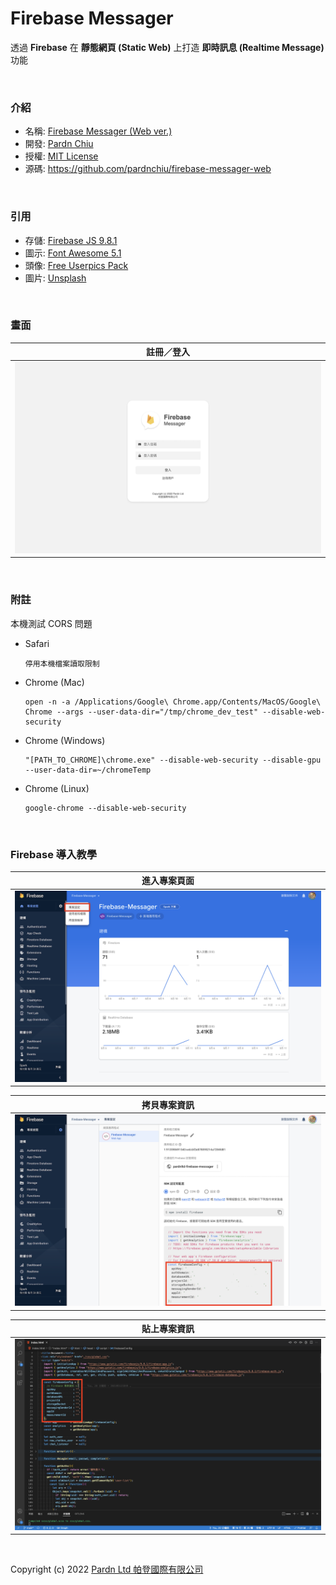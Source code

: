 # Firebase Messager

透過 **Firebase** 在 **靜態網頁 (Static Web)** 上打造 **即時訊息 (Realtime Message)** 功能

<br>

### 介紹

- 名稱: [Firebase Messager (Web ver.)](https://pardnchiu.github.io/firebase-messager-web/)
- 開發: [Pardn Chiu](mailto:chiuchingwei@icloud.com)
- 授權: [MIT License](./LICENSE)
- 源碼: https://github.com/pardnchiu/firebase-messager-web

<br>

### 引用

- 存儲: [Firebase JS 9.8.1](https://firebase.google.com/docs/web/setup)
- 圖示: [Font Awesome 5.1](https://fontawesome.com)
- 頭像: [Free Userpics Pack](https://userpics.craftwork.design)
- 圖片: [Unsplash]()

<br>

### 畫面

| 註冊／登入 |
| --- |
| ![login](./preview/login.png)

<br>

### 附註

本機測試 CORS 問題

- Safari 
  ```
  停用本機檔案讀取限制
  ```
- Chrome (Mac)
  ```
  open -n -a /Applications/Google\ Chrome.app/Contents/MacOS/Google\ Chrome --args --user-data-dir="/tmp/chrome_dev_test" --disable-web-security
  ```
- Chrome (Windows)
  ```
  "[PATH_TO_CHROME]\chrome.exe" --disable-web-security --disable-gpu --user-data-dir=~/chromeTemp
  ```
- Chrome (Linux)
  ```
  google-chrome --disable-web-security
  ```

<br>

### Firebase 導入教學

| 進入專案頁面 |
| --- |
| ![project-index](./preview/project-index.png) |

| 拷貝專案資訊 |
| --- |
| ![project-index](./preview/copy-data.png) |

| 貼上專案資訊 |
| --- |
| ![project-index](./preview/paste-data.png) |

<br>

Copyright (c) 2022 [Pardn Ltd 帕登國際有限公司](mailto:mail@pardn.ltd)
